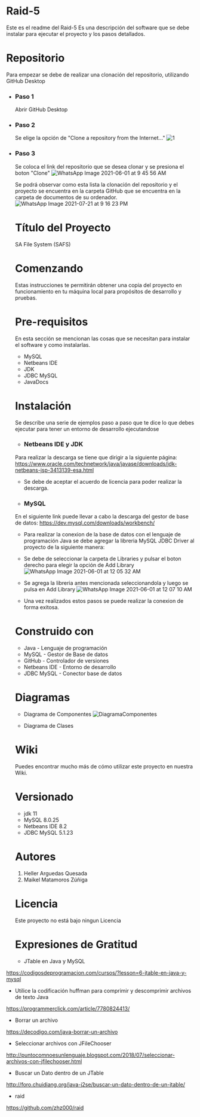 # Raid-5
Este es el readme del Raid-5
Es una descripción del software que se debe instalar para ejecutar el proyecto y los pasos detallados.

# Repositorio
Para empezar se debe de realizar una clonación del repositorio, utilizando GitHub Desktop 

* ### Paso 1
  Abrir GitHub Desktop
  
* ### Paso 2
  Se elige la opción de "Clone a repository from the Internet..."
  ![1](https://user-images.githubusercontent.com/28734060/120278197-38352780-c272-11eb-8b53-9176f4035740.jpeg)
  
* ### Paso 3
  Se coloca el link del repositorio que se desea clonar y se presiona el boton "Clone" 
  ![WhatsApp Image 2021-06-01 at 9 45 56 AM](https://user-images.githubusercontent.com/28734060/120353338-d64edf00-c2be-11eb-8be1-9a84b4288e9d.jpg)
  
  Se podrá observar como esta lista la clonación del repositorio y el proyecto se encuentra en la carpeta GitHub que se encuentra en la carpeta de documentos de su ordenador.
  ![WhatsApp Image 2021-07-21 at 9 16 23 PM](https://user-images.githubusercontent.com/28734060/126585750-52fa7be3-9c60-45bb-8837-9a6c5ca16d7b.jpeg)
  
  # Título del Proyecto
  SA File System (SAFS)
  
  # Comenzando 
  Estas instrucciones te permitirán obtener una copia del proyecto en funcionamiento en tu máquina local para propósitos de desarrollo y pruebas.
  
  # Pre-requisitos
  En esta sección se mencionan las cosas que se necesitan para instalar el software y como instalarlas.
  
  * MySQL
  * Netbeans IDE 
  * JDK
  * JDBC MySQL
  * JavaDocs
  
   # Instalación
  Se describe una serie de ejemplos paso a paso que te dice lo que debes ejecutar para tener un entorno de desarrollo ejecutandose
  
  * ### Netbeans IDE y JDK
  Para realizar la descarga se tiene que dirigir a la siguiente página:
  https://www.oracle.com/technetwork/java/javase/downloads/jdk-netbeans-jsp-3413139-esa.html
  * Se debe de aceptar el acuerdo de licencia para poder realizar la descarga.
  
  * ### MySQL
   En el siguiente link puede llevar a cabo la descarga del gestor de base de datos: 
  https://dev.mysql.com/downloads/workbench/
  
  * Para realizar la conexion de la base de datos con el lenguaje de programación Java se debe agregar la libreria MySQL JDBC Driver al proyecto de la siguiente manera: 
  * Se debe de seleccionar la carpeta de Libraries y pulsar el boton derecho para elegir la opción de Add Library
![WhatsApp Image 2021-06-01 at 12 05 32 AM](https://user-images.githubusercontent.com/28734060/120279199-66ffcd80-c273-11eb-9650-d36ba761271c.jpg)

  * Se agrega la libreria antes mencionada seleccionandola y luego se pulsa en Add Library 
  ![WhatsApp Image 2021-06-01 at 12 07 10 AM](https://user-images.githubusercontent.com/28734060/120279372-96163f00-c273-11eb-90a7-d9106b3673ac.jpg)

  * Una vez realizados estos pasos se puede realizar la conexion de forma exitosa.
  
  # Construido con
  
  * Java - Lenguaje de programación
  * MySQL - Gestor de Base de datos
  * GitHub - Controlador de versiones
  * Netbeans IDE - Entorno de desarrollo
  * JDBC MySQL - Conector base de datos

  # Diagramas
  
  * Diagrama de Componentes
  ![DiagramaComponentes](https://user-images.githubusercontent.com/28734060/126586821-83f93525-aae0-40d1-a1c4-b84588792c89.jpg)
  
  * Diagrama de Clases
  

  # Wiki 
  Puedes encontrar mucho más de cómo utilizar este proyecto en nuestra Wiki.
  
  # Versionado
  * jdk 11
  * MySQL 8.0.25
  * Netbeans IDE 8.2
  * JDBC MySQL 5.1.23

  # Autores
  1. Heller Arguedas Quesada
  2. Maikel Matamoros Zúñiga
  
  # Licencia
  Este proyecto no está bajo ningun Licencia
    
  # Expresiones de Gratitud
  
  * JTable en Java y MySQL
 
 https://codigosdeprogramacion.com/cursos/?lesson=6-jtable-en-java-y-mysql
 
  * Utilice la codificación huffman para comprimir y descomprimir archivos de texto Java
 
 https://programmerclick.com/article/7780824413/
 
  * Borrar un archivo
 
 https://decodigo.com/java-borrar-un-archivo
 
  * Seleccionar archivos con JFileChooser
 
 http://puntocomnoesunlenguaje.blogspot.com/2018/07/seleccionar-archivos-con-jfilechooser.html
 
  * Buscar un Dato dentro de un JTable
 
 http://foro.chuidiang.org/java-j2se/buscar-un-dato-dentro-de-un-jtable/
 
  * raid
 
 https://github.com/zhz000/raid

  
